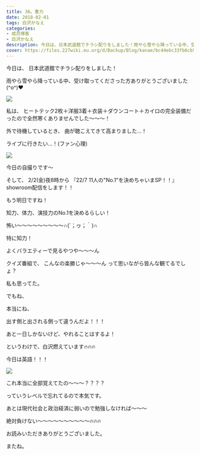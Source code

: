 ```yaml
---
title: 36。重力
date: 2018-02-01
tags: 白沢かなえ
categories: 
- 成员博客
- 白沢かなえ
description: 今日は、日本武道館でチラシ配りをしました！雨やら雪やら降っている中、受け取ってくださった方ありがとうございました(^o^)❤️私は、ヒートテック2枚＋洋服3着＋衣装＋ダ...
cover: https://files.227wiki.eu.org/d/Backup/Blog/kanae/bc44ebc33fb6cb5226ec6d7b61e5d.jpg 
---
```







今日は、
日本武道館でチラシ配りをしました！



雨やら雪やら降っている中、受け取ってくださった方ありがとうございました(^o^)❤️


![](https://files.227wiki.eu.org/d/Backup/Blog/kanae/bc44ebc33fb6cb5226ec6d7b61e5d.jpg)




私は、
ヒートテック2枚＋洋服3着＋衣装＋ダウンコート＋カイロの完全装備だったので全然寒くありませんでした〜〜〜！




外で待機しているとき、
曲が聴こえてきて高まりました…！

ライブに行きたい…！(ファン心理)







![](https://files.227wiki.eu.org/d/Backup/Blog/kanae/bc44ebc33fb6cb5226ec6d7b61e5d-01.jpg)




今日の自撮りです〜









そして、
2/2(金)夜8時から
『22/7 11人の"No.1"を決めちゃいまSP！！』
showroom配信をします！！



もう明日ですね！



知力、体力、演技力のNo.1を決めるらしい！










怖い〜〜〜〜〜〜〜〜〜∩(´；ヮ；｀)∩



特に知力！



よくバラエティーで見るやつや〜〜〜ん



クイズ番組で、
こんなの楽勝じゃ〜〜〜ん
って思いながら皆んな観てるでしょ？



私も思ってた。



でもね、



本当にね、



出す側と出される側って違うんだよ！！！







あと一日しかないけど、やれることはするよ！









というわけで、白沢燃えています🔥🔥🔥



今日は英語！！！

![](https://files.227wiki.eu.org/d/Backup/Blog/kanae/bc44ebc33fb6cb5226ec6d7b61e5d-02.jpg)




これ本当に全部覚えてたの〜〜〜？？？？



っていうレベルで忘れてるので本気です。



あとは現代社会と政治経済に弱いので勉強しなければ〜〜〜






絶対負けない〜〜〜〜〜〜〜〜〜〜🔥🔥🔥














お読みいただきありがとうございました。

またね。


